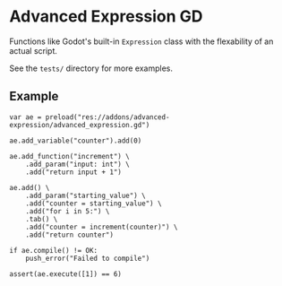 # Advanced Expression GD
Functions like Godot's built-in `Expression` class with the flexability of an actual script.

See the `tests/` directory for more examples.

## Example
```GDScript
var ae = preload("res://addons/advanced-expression/advanced_expression.gd")

ae.add_variable("counter").add(0)

ae.add_function("increment") \
	.add_param("input: int") \
	.add("return input + 1")

ae.add() \
	.add_param("starting_value") \
	.add("counter = starting_value") \
	.add("for i in 5:") \
	.tab() \
	.add("counter = increment(counter)") \
	.add("return counter")

if ae.compile() != OK:
	push_error("Failed to compile")

assert(ae.execute([1]) == 6)
```

